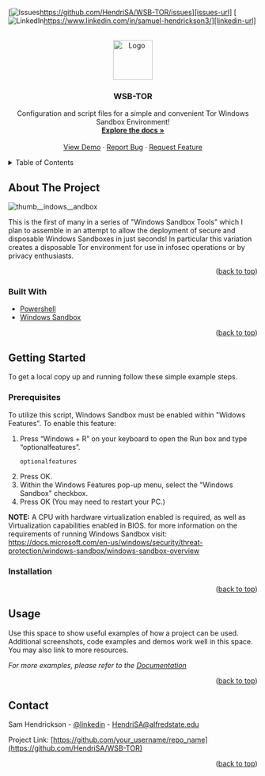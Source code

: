 <div id="top"></div>
<!-- PROJECT SHIELDS -->
<!--
*** I'm using markdown "reference style" links for readability.
*** Reference links are enclosed in brackets [ ] instead of parentheses ( ).
*** See the bottom of this document for the declaration of the reference variables
*** for contributors-url, forks-url, etc. This is an optional, concise syntax you may use.
*** https://www.markdownguide.org/basic-syntax/#reference-style-links
-->

[![Issues][issues-shield]https://github.com/HendriSA/WSB-TOR/issues][issues-url]
[![LinkedIn][linkedin-shield]https://www.linkedin.com/in/samuel-hendrickson3/][linkedin-url]

<!-- PROJECT LOGO -->
<br />
<div align="center">
  <a href="https://github.com/othneildrew/Best-README-Template">
    <img src="images/logo.png" alt="Logo" width="80" height="80">
  </a>

  <h3 align="center">WSB-TOR</h3>

  <p align="center">
    Configuration and script files for a simple and convenient Tor Windows Sandbox Environment!
    <br />
    <a href="https://github.com/HendriSA/WSB-TOR"><strong>Explore the docs »</strong></a>
    <br />
    <br />
    <a href="https://github.com/HendriSA/WSB-TOR">View Demo</a>
    ·
    <a href="https://github.com/HendriSA/WSB-TOR/issues">Report Bug</a>
    ·
    <a href="https://github.com/HendriSA/WSB-TOR/issues">Request Feature</a>
  </p>
</div>



<!-- TABLE OF CONTENTS -->
<details>
  <summary>Table of Contents</summary>
  <ol>
    <li>
      <a href="#about-the-project">About The Project</a>
      <ul>
        <li><a href="#built-with">Built With</a></li>
      </ul>
    </li>
    <li>
      <a href="#getting-started">Getting Started</a>
      <ul>
        <li><a href="#prerequisites">Prerequisites</a></li>
        <li><a href="#installation">Installation</a></li>
      </ul>
    </li>
    <li><a href="#usage">Usage</a></li>
    <li><a href="#contact">Contact</a></li>
  </ol>
</details>



<!-- ABOUT THE PROJECT -->
## About The Project

![thumb__indows__andbox](https://user-images.githubusercontent.com/101996011/162627581-e9cd75e6-905a-463d-b3c0-941f17cadda5.png)

This is the first of many in a series of "Windows Sandbox Tools" which I plan to assemble in an attempt to allow the deployment of secure and disposable Windows Sandboxes in just seconds! In particular this variation creates a disposable Tor environment for use in infosec operations or by privacy enthusiasts.

<p align="right">(<a href="#top">back to top</a>)</p>



### Built With

* [Powershell](https://docs.microsoft.com/en-us/powershell/)
* [Windows Sandbox](https://docs.microsoft.com/en-us/windows/security/threat-protection/windows-sandbox/windows-sandbox-overview)

<p align="right">(<a href="#top">back to top</a>)</p>



<!-- GETTING STARTED -->
## Getting Started

To get a local copy up and running follow these simple example steps.

### Prerequisites

To utilize this script, Windows Sandbox must be enabled within "Widows Features". To enable this feature:

1. Press “Windows + R” on your keyboard to open the Run box and type “optionalfeatures”.
    ```sh
    optionalfeatures
    ```
2. Press OK.
3. Within the Windows Features pop-up menu, select the "Windows Sandbox" checkbox.
4. Press OK (You may need to restart your PC.)

**NOTE:** A CPU with hardware virtualization enabled is required, as well as Virtualization capabilities enabled in BIOS. for more information on the requirements of running Windows Sandbox visit: https://docs.microsoft.com/en-us/windows/security/threat-protection/windows-sandbox/windows-sandbox-overview

### Installation



<p align="right">(<a href="#top">back to top</a>)</p>



<!-- USAGE EXAMPLES -->
## Usage

Use this space to show useful examples of how a project can be used. Additional screenshots, code examples and demos work well in this space. You may also link to more resources.

_For more examples, please refer to the [Documentation](https://example.com)_

<p align="right">(<a href="#top">back to top</a>)</p>

<!-- CONTACT -->
## Contact

Sam Hendrickson - [@linkedin](https://www.linkedin.com/in/samuel-hendrickson3/) - HendriSA@alfredstate.edu

Project Link: [https://github.com/your_username/repo_name](https://github.com/HendriSA/WSB-TOR)

<p align="right">(<a href="#top">back to top</a>)</p>


<!-- MARKDOWN LINKS & IMAGES -->
<!-- https://www.markdownguide.org/basic-syntax/#reference-style-links -->
[contributors-shield]: https://img.shields.io/github/contributors/othneildrew/Best-README-Template.svg?style=for-the-badge
[contributors-url]: https://github.com/othneildrew/Best-README-Template/graphs/contributors
[forks-shield]: https://img.shields.io/github/forks/othneildrew/Best-README-Template.svg?style=for-the-badge
[forks-url]: https://github.com/othneildrew/Best-README-Template/network/members
[stars-shield]: https://img.shields.io/github/stars/othneildrew/Best-README-Template.svg?style=for-the-badge
[stars-url]: https://github.com/othneildrew/Best-README-Template/stargazers
[issues-shield]: https://img.shields.io/github/issues/othneildrew/Best-README-Template.svg?style=for-the-badge
[issues-url]: https://github.com/othneildrew/Best-README-Template/issues
[license-shield]: https://img.shields.io/github/license/othneildrew/Best-README-Template.svg?style=for-the-badge
[license-url]: https://github.com/othneildrew/Best-README-Template/blob/master/LICENSE.txt
[linkedin-shield]: https://img.shields.io/badge/-LinkedIn-black.svg?style=for-the-badge&logo=linkedin&colorB=555
[linkedin-url]: https://linkedin.com/in/othneildrew
[product-screenshot]: images/screenshot.png
